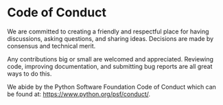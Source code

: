 # Code of Conduct

We are committed to creating a friendly and respectful place for having discussions, asking questions, and sharing ideas.
Decisions are made by consensus and technical merit.

Any contributions big or small are welcomed and appreciated. 
Reviewing code, improving documentation, and submitting bug reports are all great ways to do this.

We abide by the Python Software Foundation Code of Conduct which can be found at: https://www.python.org/psf/conduct/.